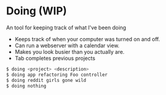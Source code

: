 # Doing (WIP)
An tool for keeping track of what I've been doing

* Keeps track of when your computer was turned on and off.
* Can run a webserver with a calendar view.
* Makes you look busier than you actually are.
* Tab completes previous projects

``` sh
$ doing <project> <description>
$ doing app refactoring Foo controller
$ doing reddit girls gone wild
$ doing nothing
```


